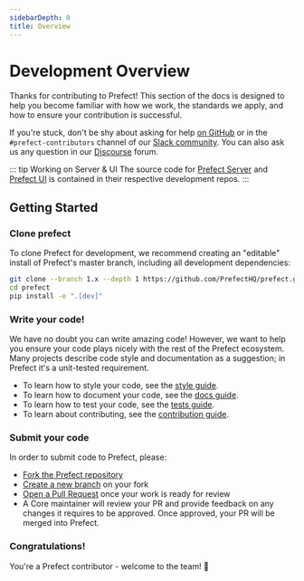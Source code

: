 ```yaml
---
sidebarDepth: 0
title: Overview
---
```


# Development Overview

Thanks for contributing to Prefect! This section of the docs is designed to help you become familiar with how we work, the standards we apply, and how to ensure your contribution is successful.

If you're stuck, don't be shy about asking for help [on GitHub](https://github.com/PrefectHQ/prefect/issues/new/choose) or in the `#prefect-contributors` channel of our [Slack community](https://www.prefect.io/slack). You can also ask us any question in our [Discourse](https://discourse.prefect.io) forum.


::: tip Working on Server & UI
The source code for [Prefect Server](https://github.com/PrefectHQ/server) and [Prefect UI](https://github.com/PrefectHQ/ui) is contained in their respective development repos.
:::

## Getting Started

### Clone prefect

To clone Prefect for development, we recommend creating an "editable" install of Prefect's master branch, including all development dependencies:

```bash
git clone --branch 1.x --depth 1 https://github.com/PrefectHQ/prefect.git
cd prefect
pip install -e ".[dev]"
```

### Write your code!

We have no doubt you can write amazing code! However, we want to help you ensure your code plays nicely with the rest of the Prefect ecosystem. Many projects describe code style and documentation as a suggestion; in Prefect it's a unit-tested requirement.

- To learn how to style your code, see the [style guide](style.md).
- To learn how to document your code, see the [docs guide](documentation.md).
- To learn how to test your code, see the [tests guide](tests.md).
- To learn about contributing, see the [contribution guide](contributing.md).

### Submit your code

In order to submit code to Prefect, please:

- [Fork the Prefect repository](https://help.github.com/en/articles/fork-a-repo)
- [Create a new branch](https://help.github.com/en/desktop/contributing-to-projects/creating-a-branch-for-your-work) on your fork
- [Open a Pull Request](https://help.github.com/en/articles/creating-a-pull-request-from-a-fork) once your work is ready for review
- A Core maintainer will review your PR and provide feedback on any changes it requires to be approved. Once approved, your PR will be merged into Prefect.

### Congratulations!

You're a Prefect contributor - welcome to the team! 🎉

